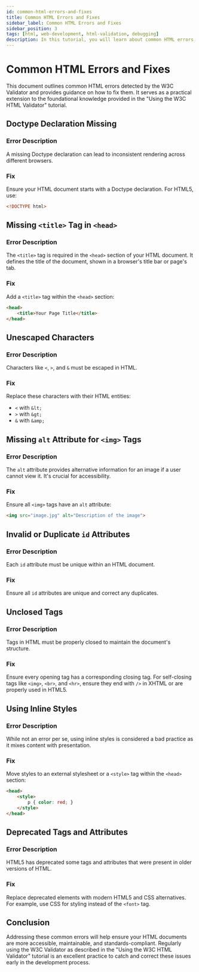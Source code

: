 ```yaml
---
id: common-html-errors-and-fixes
title: Common HTML Errors and Fixes
sidebar_label: Common HTML Errors and Fixes
sidebar_position: 3
tags: [html, web-development, html-validation, debugging]
description: In this tutorial, you will learn about common HTML errors and how to fix them to create valid and well-structured HTML documents.
---
```


# Common HTML Errors and Fixes

This document outlines common HTML errors detected by the W3C Validator and provides guidance on how to fix them. It serves as a practical extension to the foundational knowledge provided in the "Using the W3C HTML Validator" tutorial.

## Doctype Declaration Missing

### Error Description
A missing Doctype declaration can lead to inconsistent rendering across different browsers.

### Fix
Ensure your HTML document starts with a Doctype declaration. For HTML5, use:

```html
<!DOCTYPE html>
```

## Missing `<title>` Tag in `<head>`

### Error Description
The `<title>` tag is required in the `<head>` section of your HTML document. It defines the title of the document, shown in a browser's title bar or page's tab.

### Fix
Add a `<title>` tag within the `<head>` section:

```html
<head>
    <title>Your Page Title</title>
</head>
```

## Unescaped Characters

### Error Description
Characters like `<`, `>`, and `&` must be escaped in HTML.

### Fix
Replace these characters with their HTML entities:

- `<` with `&lt;`
- `>` with `&gt;`
- `&` with `&amp;`

## Missing `alt` Attribute for `<img>` Tags

### Error Description
The `alt` attribute provides alternative information for an image if a user cannot view it. It's crucial for accessibility.

### Fix
Ensure all `<img>` tags have an `alt` attribute:

```html
<img src="image.jpg" alt="Description of the image">
```

## Invalid or Duplicate `id` Attributes

### Error Description
Each `id` attribute must be unique within an HTML document.

### Fix
Ensure all `id` attributes are unique and correct any duplicates.

## Unclosed Tags

### Error Description
Tags in HTML must be properly closed to maintain the document's structure.

### Fix
Ensure every opening tag has a corresponding closing tag. For self-closing tags like `<img>`, `<br>`, and `<hr>`, ensure they end with `/>` in XHTML or are properly used in HTML5.

## Using Inline Styles

### Error Description
While not an error per se, using inline styles is considered a bad practice as it mixes content with presentation.

### Fix
Move styles to an external stylesheet or a `<style>` tag within the `<head>` section:

```html
<head>
    <style>
        p { color: red; }
    </style>
</head>
```

## Deprecated Tags and Attributes

### Error Description
HTML5 has deprecated some tags and attributes that were present in older versions of HTML.

### Fix
Replace deprecated elements with modern HTML5 and CSS alternatives. For example, use CSS for styling instead of the `<font>` tag.

## Conclusion

Addressing these common errors will help ensure your HTML documents are more accessible, maintainable, and standards-compliant. Regularly using the W3C Validator as described in the "Using the W3C HTML Validator" tutorial is an excellent practice to catch and correct these issues early in the development process.